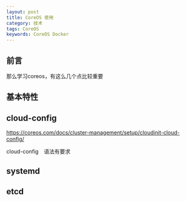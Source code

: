 ```yaml
---
layout: post
title: CoreOS 使用
category: 技术
tags: CoreOS
keywords: CoreOS Docker
---
```


## 前言 ##

那么学习coreos，有这么几个点比较重要

## 基本特性

## cloud-config

https://coreos.com/docs/cluster-management/setup/cloudinit-cloud-config/

cloud-config　语法有要求

## systemd

## etcd